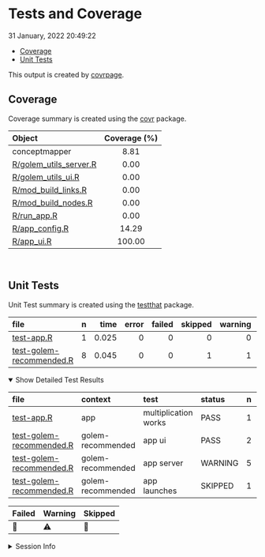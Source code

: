Tests and Coverage
================
31 January, 2022 20:49:22

-   [Coverage](#coverage)
-   [Unit Tests](#unit-tests)

This output is created by
[covrpage](https://github.com/yonicd/covrpage).

## Coverage

Coverage summary is created using the
[covr](https://github.com/r-lib/covr) package.

| Object                                              | Coverage (%) |
|:----------------------------------------------------|:------------:|
| conceptmapper                                       |     8.81     |
| [R/golem_utils_server.R](../R/golem_utils_server.R) |     0.00     |
| [R/golem_utils_ui.R](../R/golem_utils_ui.R)         |     0.00     |
| [R/mod_build_links.R](../R/mod_build_links.R)       |     0.00     |
| [R/mod_build_nodes.R](../R/mod_build_nodes.R)       |     0.00     |
| [R/run_app.R](../R/run_app.R)                       |     0.00     |
| [R/app_config.R](../R/app_config.R)                 |    14.29     |
| [R/app_ui.R](../R/app_ui.R)                         |    100.00    |

<br>

## Unit Tests

Unit Test summary is created using the
[testthat](https://github.com/r-lib/testthat) package.

| file                                                          |   n |  time | error | failed | skipped | warning | icon |
|:--------------------------------------------------------------|----:|------:|------:|-------:|--------:|--------:|:-----|
| [test-app.R](testthat/test-app.R)                             |   1 | 0.025 |     0 |      0 |       0 |       0 |      |
| [test-golem-recommended.R](testthat/test-golem-recommended.R) |   8 | 0.045 |     0 |      0 |       1 |       1 | 🔶⚠️ |

<details open>
<summary>
Show Detailed Test Results
</summary>

| file                                                              | context           | test                 | status  |   n |  time | icon |
|:------------------------------------------------------------------|:------------------|:---------------------|:--------|----:|------:|:-----|
| [test-app.R](testthat/test-app.R#L2)                              | app               | multiplication works | PASS    |   1 | 0.025 |      |
| [test-golem-recommended.R](testthat/test-golem-recommended.R#L3)  | golem-recommended | app ui               | PASS    |   2 | 0.033 |      |
| [test-golem-recommended.R](testthat/test-golem-recommended.R#L13) | golem-recommended | app server           | WARNING |   5 | 0.011 | ⚠️   |
| [test-golem-recommended.R](testthat/test-golem-recommended.R#L24) | golem-recommended | app launches         | SKIPPED |   1 | 0.001 | 🔶   |

| Failed | Warning | Skipped |
|:-------|:--------|:--------|
| 🛑     | ⚠️      | 🔶      |

</details>
<details>
<summary>
Session Info
</summary>

| Field    | Value                            |
|:---------|:---------------------------------|
| Version  | R version 4.1.2 (2021-11-01)     |
| Platform | x86_64-apple-darwin17.0 (64-bit) |
| Running  | macOS Monterey 12.1              |
| Language | en_US                            |
| Timezone | America/Detroit                  |

| Package  | Version |
|:---------|:--------|
| testthat | 3.1.0   |
| covr     | 3.5.1   |
| covrpage | 0.1     |

</details>
<!--- Final Status : skipped/warning --->
